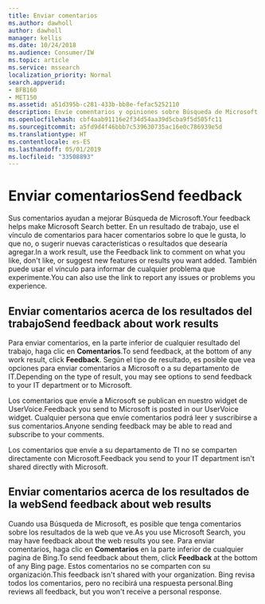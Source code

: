 ```yaml
---
title: Enviar comentarios
ms.author: dawholl
author: dawholl
manager: kellis
ms.date: 10/24/2018
ms.audience: Consumer/IW
ms.topic: article
ms.service: mssearch
localization_priority: Normal
search.appverid:
- BFB160
- MET150
ms.assetid: a51d395b-c281-433b-bb8e-fefac5252110
description: Envíe comentarios y opiniones sobre Búsqueda de Microsoft a su departamento de TI o a Microsoft
ms.openlocfilehash: cbf4aab91116e2f34d54aa39d5cba9f5d505fc11
ms.sourcegitcommit: a5fd9d4f46bbb7c539630735ac16e0c786939e5d
ms.translationtype: HT
ms.contentlocale: es-ES
ms.lasthandoff: 05/01/2019
ms.locfileid: "33508893"
---
```

# <a name="send-feedback"></a><span data-ttu-id="5ce3d-103">Enviar comentarios</span><span class="sxs-lookup"><span data-stu-id="5ce3d-103">Send feedback</span></span>

<span data-ttu-id="5ce3d-104">Sus comentarios ayudan a mejorar Búsqueda de Microsoft.</span><span class="sxs-lookup"><span data-stu-id="5ce3d-104">Your feedback helps make Microsoft Search better.</span></span> <span data-ttu-id="5ce3d-105">En un resultado de trabajo, use el vínculo de comentarios para hacer comentarios sobre lo que le gusta, lo que no, o sugerir nuevas características o resultados que desearía agregar.</span><span class="sxs-lookup"><span data-stu-id="5ce3d-105">In a work result, use the Feedback link to comment on what you like, don't like, or suggest new features or results you want added.</span></span> <span data-ttu-id="5ce3d-106">También puede usar el vínculo para informar de cualquier problema que experimente.</span><span class="sxs-lookup"><span data-stu-id="5ce3d-106">You can also use the link to report any issues or problems you experience.</span></span>
  
## <a name="send-feedback-about-work-results"></a><span data-ttu-id="5ce3d-107">Enviar comentarios acerca de los resultados del trabajo</span><span class="sxs-lookup"><span data-stu-id="5ce3d-107">Send feedback about work results</span></span>

<span data-ttu-id="5ce3d-108">Para enviar comentarios, en la parte inferior de cualquier resultado del trabajo, haga clic en **Comentarios**.</span><span class="sxs-lookup"><span data-stu-id="5ce3d-108">To send feedback, at the bottom of any work result, click **Feedback**.</span></span> <span data-ttu-id="5ce3d-109">Según el tipo de resultado, es posible que vea opciones para enviar comentarios a Microsoft o a su departamento de IT.</span><span class="sxs-lookup"><span data-stu-id="5ce3d-109">Depending on the type of result, you may see options to send feedback to your IT department or to Microsoft.</span></span>
  
<span data-ttu-id="5ce3d-110">Los comentarios que envíe a Microsoft se publican en nuestro widget de UserVoice.</span><span class="sxs-lookup"><span data-stu-id="5ce3d-110">Feedback you send to Microsoft is posted in our UserVoice widget.</span></span> <span data-ttu-id="5ce3d-111">Cualquier persona que envíe comentarios podrá leer y suscribirse a sus comentarios.</span><span class="sxs-lookup"><span data-stu-id="5ce3d-111">Anyone sending feedback may be able to read and subscribe to your comments.</span></span>
  
<span data-ttu-id="5ce3d-112">Los comentarios que envíe a su departamento de TI no se comparten directamente con Microsoft.</span><span class="sxs-lookup"><span data-stu-id="5ce3d-112">Feedback you send to your IT department isn't shared directly with Microsoft.</span></span>
  
## <a name="send-feedback-about-web-results"></a><span data-ttu-id="5ce3d-113">Enviar comentarios acerca de los resultados de la web</span><span class="sxs-lookup"><span data-stu-id="5ce3d-113">Send feedback about web results</span></span>

<span data-ttu-id="5ce3d-114">Cuando usa Búsqueda de Microsoft, es posible que tenga comentarios sobre los resultados de la web que ve.</span><span class="sxs-lookup"><span data-stu-id="5ce3d-114">As you use Microsoft Search, you may have feedback about the web results you see.</span></span> <span data-ttu-id="5ce3d-115">Para enviar comentarios, haga clic en **Comentarios** en la parte inferior de cualquier pagina de Bing.</span><span class="sxs-lookup"><span data-stu-id="5ce3d-115">To send feedback about them, click **Feedback** at the bottom of any Bing page.</span></span> <span data-ttu-id="5ce3d-116">Estos comentarios no se comparten con su organización.</span><span class="sxs-lookup"><span data-stu-id="5ce3d-116">This feedback isn't shared with your organization.</span></span> <span data-ttu-id="5ce3d-117">Bing revisa todos los comentarios, pero no recibirá una respuesta personal.</span><span class="sxs-lookup"><span data-stu-id="5ce3d-117">Bing reviews all feedback, but you won't receive a personal response.</span></span> 

  


